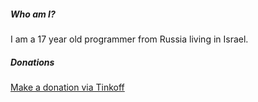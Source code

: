 ##### Who am I?

I am a 17 year old programmer from Russia living in Israel.


##### Donations

[Make a donation via Tinkoff](https://www.tinkoff.ru/sl/3KpwWcCptgI)

